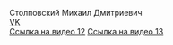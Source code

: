 Столповский Михаил Дмитриевич  
[VK](https://vk.com/pel34)  
[Ссылка на видео 12](https://youtu.be/Cawj-0nYYJQ)
[Ссылка на видео 13](https://youtu.be/xB4BsBMyE-s)